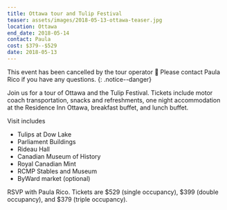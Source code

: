 ```yaml
---
title: Ottawa tour and Tulip Festival
teaser: assets/images/2018-05-13-ottawa-teaser.jpg
location: Ottawa
end_date: 2018-05-14
contact: Paula
cost: $379--$529
date: 2018-05-13
---
```


This event has been cancelled by the tour operator :slightly_frowning_face:
Please contact Paula Rico if you have any questions.
{: .notice--danger}

Join us for a tour of Ottawa and the Tulip Festival. Tickets include motor
coach transportation, snacks and refreshments, one night accommodation at the
Residence Inn Ottawa, breakfast buffet, and lunch buffet.

Visit includes

- Tulips at Dow Lake
- Parliament Buildings
- Rideau Hall
- Canadian Museum of History
- Royal Canadian Mint
- RCMP Stables and Museum
- ByWard market (optional)

RSVP with Paula Rico. Tickets are \$529 (single occupancy), \$399 (double
occupancy), and \$379 (triple occupancy).
